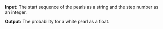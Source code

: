 **Input:** The start sequence of the pearls as a string and the step number as an integer. 

**Output:** The probability for a white pearl as a float.
